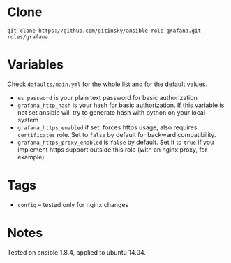 # Clone

```
git clone https://github.com/gitinsky/ansible-role-grafana.git roles/grafana
```

# Variables

Check ```dafaults/main.yml``` for the whole list and for the default values.

* ```es_password``` is your plain text password for basic authorization
* ```grafana_http_hash``` is your hash for basic authorization. If this variable is not set ansible will try to generate hash with python on your local system
* ```grafana_https_enabled``` if set, forces https usage, also requires ```certificates``` role. Set to ```false``` by default for backward compatibility.
* ```grafana_https_proxy_enabled``` is ```false``` by default. Set it to ```true``` if you implement https support outside this role (with an nginx proxy, for example).

# Tags

* ```config``` – tested only for nginx changes

# Notes
Tested on ansible 1.8.4, applied to ubuntu 14.04.

